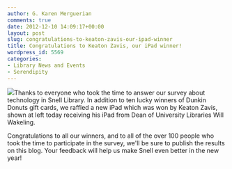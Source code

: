 ```yaml
---
author: G. Karen Merguerian
comments: true
date: 2012-12-10 14:09:17+00:00
layout: post
slug: congratulations-to-keaton-zavis-our-ipad-winner
title: Congratulations to Keaton Zavis, our iPad winner!
wordpress_id: 5569
categories:
- Library News and Events
- Serendipity
---
```


[![](http://www.lib.neu.edu/snippets/wp-content/uploads/2012/12/KZandWill1-300x289.jpg)](http://www.lib.neu.edu/snippets/wp-content/uploads/2012/12/KZandWill1.jpg)Thanks to everyone who took the time to answer our survey about technology in Snell Library. In addition to ten lucky winners of Dunkin Donuts gift cards, we raffled a new iPad which was won by Keaton Zavis, shown at left today receiving his iPad from Dean of University Libraries Will Wakeling.

Congratulations to all our winners, and to all of the over 100 people who took the time to participate in the survey, we'll be sure to publish the results on this blog. Your feedback will help us make Snell even better in the new year!
